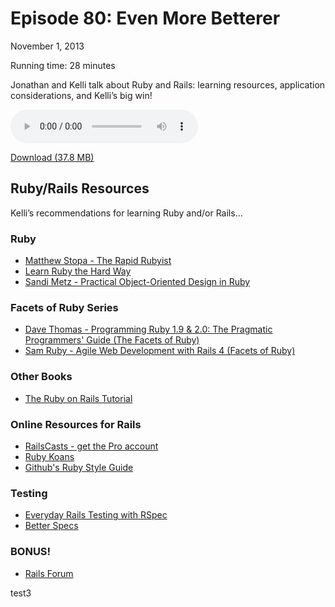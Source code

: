 Episode 80: Even More Betterer
====
November 1, 2013

Running time: 28 minutes

Jonathan and Kelli talk about Ruby and Rails: learning resources, application considerations, and Kelli’s big win!

<audio preload="auto" controls>
	<source src="https://s3.amazonaws.com/nitch/Episode_80_Even_More_Betterer.mp3" type="audio/mpeg" />
    <source src="https://s3.amazonaws.com/nitch/Episode_80_Even_More_Betterer.ogg" type="audio/ogg" />
    Your browser does not support HTML5 audio. Please download the episode using the link below.
</audio>

[Download (37.8 MB)](https://s3.amazonaws.com/nitch/Episode_80_Even_More_Betterer.mp3 "Episode 80: Even More Betterer")

## Ruby/Rails Resources

Kelli’s recommendations for learning Ruby and/or Rails...

### Ruby

* [Matthew Stopa - The Rapid Rubyist](http://amzn.com/B00DPQ5P24)
* [Learn Ruby the Hard Way](http://ruby.learncodethehardway.org/book/)
* [Sandi Metz - Practical Object-Oriented Design in Ruby](http://amzn.com/B0096BYG7C)

### Facets of Ruby Series

* [Dave Thomas - Programming Ruby 1.9 & 2.0: The Pragmatic Programmers' Guide (The Facets of Ruby)](http://www.amazon.com/Programming-Ruby-1-9-2-0-Programmers/dp/1937785491/ref=sr_1_2?ie=UTF8&qid=1383183278&sr=8-2&keywords=ruby+programming)
* [Sam Ruby - Agile Web Development with Rails 4 (Facets of Ruby)](http://amzn.com/1937785564)

### Other Books

* [The Ruby on Rails Tutorial](http://ruby.railstutorial.org/)

### Online Resources for Rails

* [RailsCasts - get the Pro account](http://railscasts.com)
* [Ruby Koans](http://rubykoans.com/)
* [Github's Ruby Style Guide](https://github.com/styleguide/ruby)

### Testing

* [Everyday Rails Testing with RSpec](https://leanpub.com/everydayrailsrspec)
* [Better Specs](http://betterspecs.org/)

### BONUS!

* [Rails Forum](http://railsforum.com)

test3
